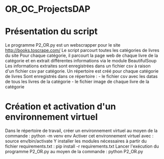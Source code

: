 # OR_OC_ProjectsDAP

# Présentation du script

Le programme P2_OR.py est un webscrapper pour le site http://books.toscrape.com/
Le script parcourt toutes les catégories de livres du site
Pour chaque catégorie, il parcourt la page web de chaque livre de la catégorie et en extrait différentes informations via le module BeautifulSoup
Les informations extraites sont enregistrées dans un fichier csv à raison d'un fichier csv par catégorie.
Un répertoire est créé pour chaque catégorie de livres
Sont enregistrés dans ce répertoire :
      - le fichier csv avec les datas de tous les livres de la catégorie
      - le fichier image de chaque livre de la catégorie
      
# Création et activation d'un environnement virtuel

Dans le répertoire de travail, créer un environnement virtuel au moyen de la commande : python -m venv env
Activer cet environnement virtuel  avec : source env/bin/activate
Y installer les modules nécessaires à partir du fichier requirements.txt : pip install -r requirements.txt
Lancer l'exécution du programme P2_OR.py au moyen de la commande : python P2_OR.py
      
      
